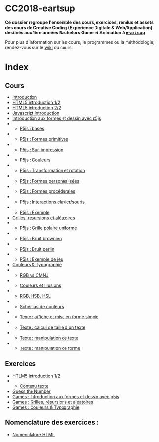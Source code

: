 # CC2018-eartsup
**Ce dossier regroupe l'ensemble des cours, exercices, rendus et assets des cours de Creative Coding (Experience Digitale & Web/Application) destinés aux 1ère années Bachelors Game et Animation à [e-art sup](http://www.e-artsup.net/)**

Pour plus d'information sur les cours, le programmes ou la méthodologie; rendez-vous sur le [wiki](https://github.com/alexr4/CC2018-eartsup/wiki) du cours.

# Index
## Cours
* [Introduction](https://alexr4.github.io/CC2018-eartsup/Cours/0_Introduction/)
* [HTML5 introduction 1/2](https://alexr4.github.io/CC2018-eartsup/Cours/1_Introduction%20HTML5%20(1-2))
* [HTML5 introduction 2/2](https://alexr4.github.io/CC2018-eartsup/Cours/2_Introduction%20HTML5%20(2-2))
* [Javascript introduction](https://alexr4.github.io/CC2018-eartsup/Cours/2_Introduction%20HTML5%20(2-2)/IntroductionJavascript)
* [Introduction aux formes et dessin avec p5js](https://alexr4.github.io/CC2018-eartsup/Cours/3_Introduction%20Formes%20et%20Dessins/)
* * [P5js : bases](https://alexr4.github.io/CC2018-eartsup/Cours/3_Introduction%20Formes%20et%20Dessins/0_Bases)
* * [P5js : Formes primitives](https://alexr4.github.io/CC2018-eartsup/Cours/3_Introduction%20Formes%20et%20Dessins/1_FormesPrimitives)
* * [P5js : Sur-impression](https://alexr4.github.io/CC2018-eartsup/Cours/3_Introduction%20Formes%20et%20Dessins/2_SurImpression)
* * [P5js : Couleurs](https://alexr4.github.io/CC2018-eartsup/Cours/3_Introduction%20Formes%20et%20Dessins/3_Couleurs)
* * [P5js : Transformation et rotation](https://alexr4.github.io/CC2018-eartsup/Cours/3_Introduction%20Formes%20et%20Dessins/4_TransformationEtRotation)
* * [P5js : Formes personnalisées](https://alexr4.github.io/CC2018-eartsup/Cours/3_Introduction%20Formes%20et%20Dessins/5_FormesPersonnalisees)
* * [P5js : Formes procédurales](https://alexr4.github.io/CC2018-eartsup/Cours/3_Introduction%20Formes%20et%20Dessins/6_FormesProcedurales)
* * [P5js : Interactions clavier/souris](https://alexr4.github.io/CC2018-eartsup/Cours/3_Introduction%20Formes%20et%20Dessins/7_InteractionsSourisClavier)
* * [P5js : Exemple](https://alexr4.github.io/CC2018-eartsup/Cours/3_Introduction%20Formes%20et%20Dessins/8_ExerciceExemple)
* [Grilles, résursions et aléatoires](https://alexr4.github.io/CC2018-eartsup/Cours/4_Grilles%20Recursions%20et%20Aleatoires/)
* * [P5js : Grille polaire uniforme](https://alexr4.github.io/CC2018-eartsup/Cours/4_Grilles%20Recursions%20et%20Aleatoires/PolarGrid)
* * [P5js : Bruit brownien](https://alexr4.github.io/CC2018-eartsup/Cours/4_Grilles%20Recursions%20et%20Aleatoires/Random)
* * [P5js : Bruit perlin](https://alexr4.github.io/CC2018-eartsup/Cours/4_Grilles%20Recursions%20et%20Aleatoires/PerlinNoise)
* * [P5js : Exemple de jeu](https://alexr4.github.io/CC2018-eartsup/Cours/4_Grilles%20Recursions%20et%20Aleatoires/GameExemple)
* [Couleurs & Typographie](https://alexr4.github.io/CC2018-eartsup/Cours/5_Couleurs%20et%20typographies/)
* * [RGB vs CMNJ](https://alexr4.github.io/CC2018-eartsup/Cours/5_Couleurs%20et%20typographies/0_RGB-CMYK/)
* * [Couleurs et Illusions](https://alexr4.github.io/CC2018-eartsup/Cours/5_Couleurs%20et%20typographies/1_ColorIllusion/)
* * [RGB, HSB, HSL](https://alexr4.github.io/CC2018-eartsup/Cours/5_Couleurs%20et%20typographies/2_RGB_HSB_HSL/)
* * [Schémas de couleurs](https://alexr4.github.io/CC2018-eartsup/Cours/5_Couleurs%20et%20typographies/3_ColorSchemes/)
* * [Texte : affiche et mise en forme simple](https://alexr4.github.io/CC2018-eartsup/Cours/5_Couleurs%20et%20typographies/4_SimpleText/)
* * [Texte : calcul de taille d'un texte](https://alexr4.github.io/CC2018-eartsup/Cours/5_Couleurs%20et%20typographies/5_TextSize/)
* * [Texte : manipulation de texte](https://alexr4.github.io/CC2018-eartsup/Cours/5_Couleurs%20et%20typographies/6_CustomText/)
* * [Texte : manipulation de forme](https://alexr4.github.io/CC2018-eartsup/Cours/5_Couleurs%20et%20typographies/7_TextShape/)

## Exercices
* [HTLM5 introduction 1/2](https://alexr4.github.io/CC2018-eartsup/Cours/1_Introduction%20HTML5%20(1-2)/Exercice)
* * [Contenu texte](https://alexr4.github.io/CC2018-eartsup/Cours/1_Introduction%20HTML5%20(1-2)/ContenuTexte)
* [Guess the Number](https://alexr4.github.io/CC2018-eartsup/Cours/2_Introduction%20HTML5%20(2-2)/GuessTheNumber/)
* [Games : Introduction aux formes et dessin avec p5js](https://alexr4.github.io/CC2018-eartsup/Cours/3_Introduction%20Formes%20et%20Dessins/ExerciceGame)
* [Games : Grilles, résursions et aléatoires](https://alexr4.github.io/CC2018-eartsup/Cours/4_Grilles%20Recursions%20et%20Aleatoires/ExerciceGame)
* [Games : Couleurs & Typographie](https://alexr4.github.io/CC2018-eartsup/Cours/5_Couleurs%20et%20typographies/Exercices)

## Nomenclature des exercices :
* [Nomenclature HTML](https://alexr4.github.io/CC2018-eartsup/Cours/NOMENCLATURE/)
